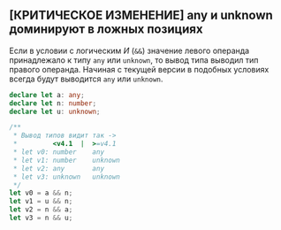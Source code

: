 ## \[КРИТИЧЕСКОЕ ИЗМЕНЕНИЕ\] any и unknown доминируют в ложных позициях

Если в условии с логическим _И_ (`&&`) значение левого операнда принадлежало к типу `any` или `unknown`, то вывод типа выводил тип правого операнда. Начиная с текущей версии в подобных условиях всегда будут выводится `any` или `unknown`.

`````ts 
declare let a: any;
declare let n: number;
declare let u: unknown;

/**
 * Вывод типов видит так ->
 *         <v4.1  |  >=v4.1
 * let v0: number    any
 * let v1: number    unknown
 * let v2: any       any
 * let v3: unknown   unknown
 */
let v0 = a && n;
let v1 = u && n;
let v2 = n && a;
let v3 = n && u;
````` 

